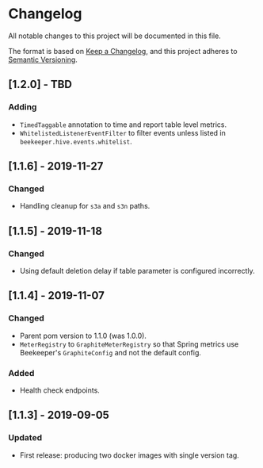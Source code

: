 # Changelog
All notable changes to this project will be documented in this file.

The format is based on [Keep a Changelog](https://keepachangelog.com/en/1.0.0/),
and this project adheres to [Semantic Versioning](https://semver.org/spec/v2.0.0.html).

## [1.2.0] - TBD
### Adding
- `TimedTaggable` annotation to time and report table level metrics.
- `WhitelistedListenerEventFilter` to filter events unless listed in `beekeeper.hive.events.whitelist`.

## [1.1.6] - 2019-11-27
### Changed
- Handling cleanup for `s3a` and `s3n` paths.

## [1.1.5] - 2019-11-18
### Changed
- Using default deletion delay if table parameter is configured incorrectly.

## [1.1.4] - 2019-11-07
### Changed
- Parent pom version to 1.1.0 (was 1.0.0).
- `MeterRegistry` to `GraphiteMeterRegistry` so that Spring metrics use Beekeeper's `GraphiteConfig` and not the default config.

### Added
- Health check endpoints.

## [1.1.3] - 2019-09-05
### Updated
- First release: producing two docker images with single version tag.
